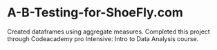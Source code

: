 # A-B-Testing-for-ShoeFly.com
Created dataframes using aggregate measures. Completed this project through Codeacademy pro Intensive: Intro to Data Analysis course.
